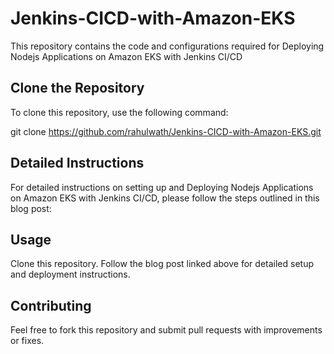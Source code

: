 # Jenkins-CICD-with-Amazon-EKS
This repository contains the code and configurations required for Deploying Nodejs Applications on Amazon EKS with Jenkins CI/CD

## Clone the Repository
To clone this repository, use the following command:

git clone https://github.com/rahulwath/Jenkins-CICD-with-Amazon-EKS.git

## Detailed Instructions
For detailed instructions on setting up and Deploying Nodejs Applications on Amazon EKS with Jenkins CI/CD, please follow the steps outlined in this blog post:


## Usage
Clone this repository. Follow the blog post linked above for detailed setup and deployment instructions.

## Contributing
Feel free to fork this repository and submit pull requests with improvements or fixes.
